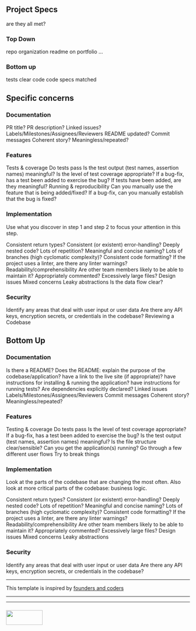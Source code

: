 

## Project Specs

are they all met?

### Top Down

repo organization
readme
on portfolio
...

### Bottom up

tests
clear code
code specs matched

## Specific concerns



### Documentation

PR title?
PR description?
Linked issues?
Labels/Milestones/Assignees/Reviewers
README updated?
Commit messages
Coherent story?
Meaningless/repeated?

### Features

Tests & coverage
Do tests pass
Is the test output (test names, assertion names) meaningful?
Is the level of test coverage appropriate?
If a bug-fix, has a test been added to exercise the bug?
If tests have been added, are they meaningful?
Running & reproducibility
Can you manually use the feature that is being added/fixed?
If a bug-fix, can you manually establish that the bug is fixed?

### Implementation

Use what you discover in step 1 and step 2 to focus your attention in this step.

Consistent return types?
Consistent (or existent) error-handling?
Deeply nested code?
Lots of repetition?
Meaningful and concise naming?
Lots of branches (high cyclomatic complexity)?
Consistent code formatting?
If the project uses a linter, are there any linter warnings?
Readability/comprehensibility
Are other team members likely to be able to maintain it?
Appropriately commented?
Excessively large files?
Design issues
Mixed concerns
Leaky abstractions
Is the data flow clear?

### Security

Identify any areas that deal with user input or user data
Are there any API keys, encryption secrets, or credentials in the codebase?
Reviewing a Codebase

## Bottom Up

### Documentation

Is there a README?
Does the README:
explain the purpose of the codebase/application?
have a link to the live site (if appropriate)?
have instructions for installing & running the application?
have instructions for running tests?
Are dependencies explicitly declared?
Linked issues
Labels/Milestones/Assignees/Reviewers
Commit messages
Coherent story?
Meaningless/repeated?

### Features

Testing & coverage
Do tests pass
Is the level of test coverage appropriate?
If a bug-fix, has a test been added to exercise the bug?
Is the test output (test names, assertion names) meaningful?
Is the file structure clear/sensible?
Can you get the application(s) running?
Go through a few different user flows
Try to break things

### Implementation

Look at the parts of the codebase that are changing the most often. Also look at more critical parts of the codebase: business logic.

Consistent return types?
Consistent (or existent) error-handling?
Deeply nested code?
Lots of repetition?
Meaningful and concise naming?
Lots of branches (high cyclomatic complexity)?
Consistent code formatting?
If the project uses a linter, are there any linter warnings?
Readability/comprehensibility
Are other team members likely to be able to maintain it?
Appropriately commented?
Excessively large files?
Design issues
Mixed concerns
Leaky abstractions

### Security

Identify any areas that deal with user input or user data
Are there any API keys, encryption secrets, or credentials in the codebase?

___


This template is inspired by [founders and coders](https://github.com/foundersandcoders/master-reference/blob/master/coursebook/general/code-review.md#reviewing-pull-requests)

___
___
### <a href="http://elewa.education/blog" target="_blank"><img src="https://user-images.githubusercontent.com/18554853/34921062-506450ae-f97d-11e7-875f-6feeb26ad72d.png" width="100" height="40"/></a>
